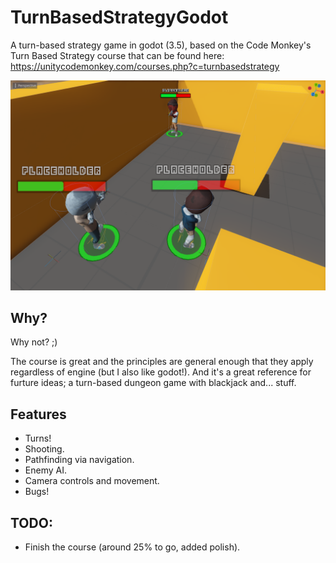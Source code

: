 # TurnBasedStrategyGodot
A turn-based strategy game in godot (3.5), based on the Code Monkey's Turn Based Strategy course that can be found here: https://unitycodemonkey.com/courses.php?c=turnbasedstrategy

![Title](Assets/turn-based-dev2.png)

## Why?

Why not? ;)

The course is great and the principles are general enough that they apply regardless of engine (but I also like godot!). And it's a great reference for furture ideas; a turn-based dungeon game with blackjack and... stuff.

## Features

- Turns!
- Shooting.
- Pathfinding via navigation.
- Enemy AI.
- Camera controls and movement.
- Bugs!

## TODO:

- Finish the course (around 25% to go, added polish).
